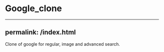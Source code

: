 # Google_clone
---
permalink: /index.html
---
Clone of google for regular, image and advanced search.
